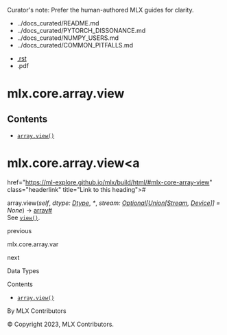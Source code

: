 Curator's note: Prefer the human-authored MLX guides for clarity.
- ../docs_curated/README.md
- ../docs_curated/PYTORCH_DISSONANCE.md
- ../docs_curated/NUMPY_USERS.md
- ../docs_curated/COMMON_PITFALLS.md


<div id="main-content" class="bd-main" role="main">

<div class="sbt-scroll-pixel-helper">

</div>

<div class="bd-content">

<div class="bd-article-container">

<div class="bd-header-article d-print-none">

<div class="header-article-items header-article__inner">

<div class="header-article-items__start">

<div class="header-article-item">

<span class="fa-solid fa-bars"></span>

</div>

</div>

<div class="header-article-items__end">

<div class="header-article-item">

<div class="article-header-buttons">

<a href="https://github.com/ml-explore/mlx"
class="btn btn-sm btn-source-repository-button"
data-bs-placement="bottom" data-bs-toggle="tooltip" target="_blank"
title="Source repository"><span class="btn__icon-container"> <em></em>
</span></a>

<div class="dropdown dropdown-download-buttons">

- <a
  href="https://ml-explore.github.io/mlx/build/html/_sources/python/_autosummary/mlx.core.array.view.rst"
  class="btn btn-sm btn-download-source-button dropdown-item"
  data-bs-placement="left" data-bs-toggle="tooltip" target="_blank"
  title="Download source file"><span class="btn__icon-container">
  <em></em> </span> <span class="btn__text-container">.rst</span></a>
- <span class="btn__icon-container"> </span>
  <span class="btn__text-container">.pdf</span>

</div>

<span class="btn__icon-container"> </span>

<span class="fa-solid fa-list"></span>

</div>

</div>

</div>

</div>

</div>

<div id="jb-print-docs-body" class="onlyprint">

# mlx.core.array.view

<div id="print-main-content">

<div id="jb-print-toc">

<div>

## Contents

</div>

- <a
  href="https://ml-explore.github.io/mlx/build/html/#mlx.core.array.view"
  class="reference internal nav-link"><span class="pre"><code
  class="docutils literal notranslate">array.view()</code></span></a>

</div>

</div>

</div>

<div id="searchbox">

</div>

<div id="mlx-core-array-view" class="section">

# mlx.core.array.view<a
href="https://ml-explore.github.io/mlx/build/html/#mlx-core-array-view"
class="headerlink" title="Link to this heading">#</a>

<span class="sig-prename descclassname"><span class="pre">array.</span></span><span class="sig-name descname"><span class="pre">view</span></span><span class="sig-paren">(</span>*<span class="n"><span class="pre">self</span></span>*, *<span class="n"><span class="pre">dtype</span></span><span class="p"><span class="pre">:</span></span><span class="w"> </span><span class="n"><a
href="https://ml-explore.github.io/mlx/build/html/python/_autosummary/mlx.core.Dtype.html#mlx.core.Dtype"
class="reference internal" title="mlx.core.Dtype"><span
class="pre">Dtype</span></a></span>*, *<span class="o"><span class="pre">\*</span></span>*, *<span class="n"><span class="pre">stream</span></span><span class="p"><span class="pre">:</span></span><span class="w"> </span><span class="n"><a href="https://docs.python.org/3/library/typing.html#typing.Optional"
class="reference external" title="(in Python v3.13)"><span
class="pre">Optional</span></a><span class="p"><span class="pre">\[</span></span><a href="https://docs.python.org/3/library/typing.html#typing.Union"
class="reference external" title="(in Python v3.13)"><span
class="pre">Union</span></a><span class="p"><span class="pre">\[</span></span><a
href="https://ml-explore.github.io/mlx/build/html/python/_autosummary/stream_class.html#mlx.core.Stream"
class="reference internal" title="mlx.core.Stream"><span
class="pre">Stream</span></a><span class="p"><span class="pre">,</span></span><span class="w"> </span><a
href="https://ml-explore.github.io/mlx/build/html/python/_autosummary/mlx.core.Device.html#mlx.core.Device"
class="reference internal" title="mlx.core.Device"><span
class="pre">Device</span></a><span class="p"><span class="pre">\]</span></span><span class="p"><span class="pre">\]</span></span></span><span class="w"> </span><span class="o"><span class="pre">=</span></span><span class="w"> </span><span class="default_value"><span class="pre">None</span></span>*<span class="sig-paren">)</span> <span class="sig-return"><span class="sig-return-icon">→</span> <span class="sig-return-typehint"><a
href="https://ml-explore.github.io/mlx/build/html/python/_autosummary/mlx.core.array.html#mlx.core.array"
class="reference internal" title="mlx.core.array"><span
class="pre">array</span></a></span></span><a
href="https://ml-explore.github.io/mlx/build/html/#mlx.core.array.view"
class="headerlink" title="Link to this definition">#</a>  
See <a
href="https://ml-explore.github.io/mlx/build/html/python/_autosummary/mlx.core.view.html#mlx.core.view"
class="reference internal" title="mlx.core.view"><span class="pre"><code
class="sourceCode python">view()</code></span></a>.

</div>

<div class="prev-next-area">

<a
href="https://ml-explore.github.io/mlx/build/html/python/_autosummary/mlx.core.array.var.html"
class="left-prev" title="previous page"><em></em></a>

<div class="prev-next-info">

previous

mlx.core.array.var

</div>

<a
href="https://ml-explore.github.io/mlx/build/html/python/data_types.html"
class="right-next" title="next page"></a>

<div class="prev-next-info">

next

Data Types

</div>

</div>

</div>

<div class="bd-sidebar-secondary bd-toc">

<div class="sidebar-secondary-items sidebar-secondary__inner">

<div class="sidebar-secondary-item">

<div class="page-toc tocsection onthispage">

Contents

</div>

- <a
  href="https://ml-explore.github.io/mlx/build/html/#mlx.core.array.view"
  class="reference internal nav-link"><span class="pre"><code
  class="docutils literal notranslate">array.view()</code></span></a>

</div>

</div>

</div>

</div>

<div class="bd-footer-content__inner container">

<div class="footer-item">

By MLX Contributors

</div>

<div class="footer-item">

© Copyright 2023, MLX Contributors.  

</div>

<div class="footer-item">

</div>

<div class="footer-item">

</div>

</div>

</div>
